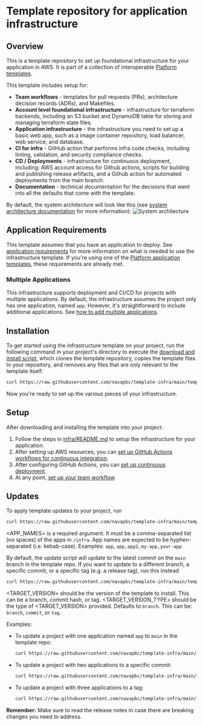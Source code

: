 # Template repository for application infrastructure

## Overview

This is a template repository to set up foundational infrastructure for your application in AWS. It is part of a collection of interoperable [Platform templates](https://github.com/navapbc/platform).

This template includes setup for:

* **Team workflows** - templates for pull requests (PRs), architecture decision records (ADRs), and Makefiles.
* **Account level foundational infrastructure** - infrastructure for terraform backends, including an S3 bucket and DynamoDB table for storing and managing terraform state files.
* **Application infrastructure** - the infrastructure you need to set up a basic web app, such as a image container repository, load balancer, web service, and database.
* **CI for infra** - GitHub action that performs infra code checks, including linting, validation, and security compliance checks.
* **CD / Deployments** - infrastructure for continuous deployment, including: AWS account access for Github actions, scripts for building and publishing release artifacts, and a Github action for automated deployments from the main branch.
* **Documentation** - technical documentation for the decisions that went into all the defaults that come with the template.

By default, the system architecture will look like this (see [system architecture documentation](/docs/system-architecture.md) for more information):
![System architecture](https://lucid.app/publicSegments/view/e5a36152-200d-4d95-888e-4cdbdab80d1b/image.png)

## Application Requirements

This template assumes that you have an application to deploy. See [application requirements](https://github.com/navapbc/template-infra/tree/main/template-only-docs/application-requirements.md) for more information on what is needed to use the infrastructure template. If you're using one of the [Platform application templates](https://github.com/navapbc/platform?tab=readme-ov-file#platform-templates), these requirements are already met.

### Multiple Applications

This infrastructure supports deployment and CI/CD for projects with multiple applications. By default, the infrastructure assumes the project only has one application, named `app`. However, it's straightforward to include additional applications. See [how to add multiple applications](https://github.com/navapbc/template-infra/tree/main/template-only-docs/multiple-applications.md).

## Installation

To get started using the infrastructure template on your project, run the following command in your project's directory to execute the [download and install script](https://github.com/navapbc/template-infra/tree/main/template-only-bin/download-and-install-template.sh), which clones the template repository, copies the template files to your repository, and removes any files that are only relevant to the template itself:

```bash
curl https://raw.githubusercontent.com/navapbc/template-infra/main/template-only-bin/download-and-install-template.sh | bash -s
```

Now you're ready to set up the various pieces of your infrastructure.

## Setup

After downloading and installing the template into your project:

1. Follow the steps in [infra/README.md](/infra/README.md) to setup the infrastructure for your application.
2. After setting up AWS resources, you can [set up GitHub Actions workflows for continuous integration](./template-only-docs/set-up-ci.md).
3. After configuring GitHub Actions, you can [set up continuous deployment](./template-only-docs/set-up-cd.md).
4. At any point, [set up your team workflow](./template-only-docs/set-up-team-workflow.md).

## Updates

To apply template updates to your project, run

```bash
curl https://raw.githubusercontent.com/navapbc/template-infra/main/template-only-bin/update-template.sh | bash -s -- <APP_NAMES>
```

<APP_NAMES> is a required argument. It must be a comma-separated list (no spaces) of the apps in `/infra`. App names are expected to be hyphen-separated (i.e. kebab-case).
  Examples: `app`, `app,app2`, `my-app,your-app`

By default, the update script will update to the latest commit on the `main` branch in the template repo. If you want to update to a different branch, a specific commit, or a specific tag (e.g. a release tag), run this instead

```bash
curl https://raw.githubusercontent.com/navapbc/template-infra/main/template-only-bin/update-template.sh | bash -s -- <APP_NAMES> <TARGET_VERSION> <TARGET_VERSION_TYPE>
```
<TARGET_VERSION> should be the version of the template to install. This can be a branch, commit hash, or tag.
<TARGET_VERSION_TYPE> should be the type of <TARGET_VERSION> provided. Defaults to `branch`. This can be: `branch`, `commit`, or `tag`.

Examples:
- To update a project with one application named `app` to `main` in the template repo:
    ```bash
    curl https://raw.githubusercontent.com/navapbc/template-infra/main/template-only-bin/update-template.sh | bash -s -- app
    ```
- To update a project with two applications to a specific commit:
    ```bash
    curl https://raw.githubusercontent.com/navapbc/template-infra/main/template-only-bin/update-template.sh | bash -s -- app,app2 d42963d007e55cc37ef666019428b1d06a25cf71 commit
    ```

- To update a project with three applications to a tag:
    ```bash
    curl https://raw.githubusercontent.com/navapbc/template-infra/main/template-only-bin/update-template.sh | bash -s -- alpha,beta,gamma-three v0.8.0 tag
    ```

**Remember:** Make sure to read the release notes in case there are breaking changes you need to address.
